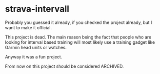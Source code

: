 # strava-intervall

Probably you guessed it already, if you checked the project already, but I want to make it official.

This project is dead. The main reason being the fact that people who are looking for interval based training will most likely use a training gadget like Garmin head units or watches.

Anyway it was a fun project.

From now on this project should be considered ARCHIVED.
